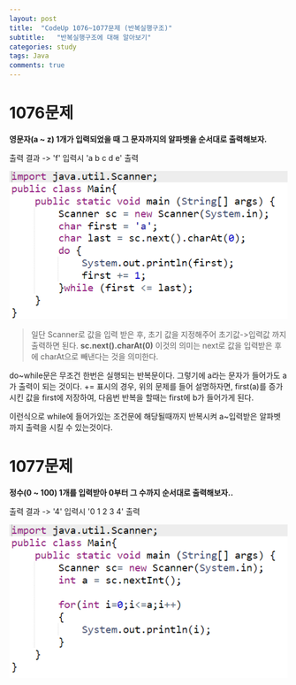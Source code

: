 ```yaml
---
layout: post
title:  "CodeUp 1076~1077문제 (반복실행구조)"
subtitle:   "반복실행구조에 대해 알아보기"
categories: study
tags: Java
comments: true
---
```


# 1076문제

**영문자(a ~ z) 1개가 입력되었을 때 그 문자까지의 알파벳을 순서대로 출력해보자.**

출력 결과 -> 'f' 입력시 'a b c d e' 출력

![1076](/assets/1076.PNG)

>일단 Scanner로 값을 입력 받은 후,
초기 값을 지정해주어 초기값->입력값 까지 출력하면 된다.
**sc.next().charAt(0)** 이것의 의미는 next로 값을 입력받은 후에 charAt으로 빼낸다는 것을 의미한다.


do~while문은 무조건 한번은 실행되는 반복문이다.
그렇기에 a라는 문자가 들어가도 a가 출력이 되는 것이다.
+= 표시의 경우, 위의 문제를 들어 설명하자면, first(a)를 증가시킨 값을 first에 저장하여, 다음번 반복을 할때는 first에 b가 들어가게 된다.

이런식으로 while에 들어가있는 조건문에 해당될때까지 반복시켜 a~입력받은 알파벳까지 출력을 시킬 수 있는것이다.


# 1077문제

**정수(0 ~ 100) 1개를 입력받아 0부터 그 수까지 순서대로 출력해보자..**

출력 결과 -> '4' 입력시 '0 1 2 3 4' 출력

![1077](/assets/1077.PNG)
